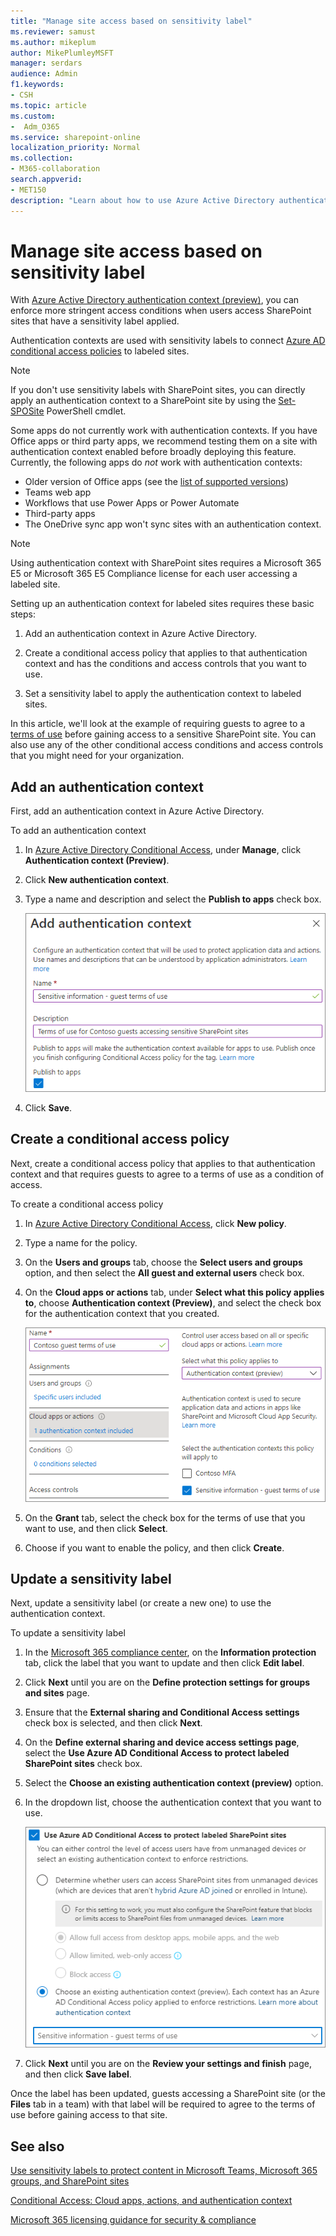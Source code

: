 ```yaml
---
title: "Manage site access based on sensitivity label"
ms.reviewer: samust
ms.author: mikeplum
author: MikePlumleyMSFT
manager: serdars
audience: Admin
f1.keywords:
- CSH
ms.topic: article
ms.custom:
-  Adm_O365
ms.service: sharepoint-online
localization_priority: Normal
ms.collection:  
- M365-collaboration
search.appverid:
- MET150
description: "Learn about how to use Azure Active Directory authentication context with SharePoint sites and sensitivity labels."
---
```


# Manage site access based on sensitivity label

With [Azure Active Directory authentication context (preview)](/azure/active-directory/conditional-access/concept-conditional-access-cloud-apps#configure-authentication-contexts), you can enforce more stringent access conditions when users access SharePoint sites that have a sensitivity label applied. 

Authentication contexts are used with sensitivity labels to connect [Azure AD conditional access policies](/azure/active-directory/conditional-access/overview) to labeled sites.

> [!NOTE]
> If you don't use sensitivity labels with SharePoint sites, you can directly apply an authentication context to a SharePoint site by using the [Set-SPOSite](/powershell/module/sharepoint-online/set-sposite) PowerShell cmdlet.

Some apps do not currently work with authentication contexts. If you have Office apps or third party apps, we recommend testing them on a site with authentication context enabled before broadly deploying this feature. Currently, the following apps do *not* work with authentication contexts:

- Older version of Office apps (see the [list of supported versions](/microsoft-365/compliance/sensitivity-labels-teams-groups-sites#more-information-about-the-dependencies-for-the-authentication-context-option))
- Teams web app
- Workflows that use Power Apps or Power Automate
- Third-party apps
- The OneDrive sync app won't sync sites with an authentication context.

> [!NOTE]
> Using authentication context with SharePoint sites requires a Microsoft 365 E5 or Microsoft 365 E5 Compliance license for each user accessing a labeled site.

Setting up an authentication context for labeled sites requires these basic steps:

1. Add an authentication context in Azure Active Directory.

2. Create a conditional access policy that applies to that authentication context and has the conditions and access controls that you want to use.

3. Set a sensitivity label to apply the authentication context to labeled sites.

In this article, we'll look at the example of requiring guests to agree to a [terms of use](/azure/active-directory/conditional-access/terms-of-use) before gaining access to a sensitive SharePoint site. You can also use any of the other conditional access conditions and access controls that you might need for your organization.

## Add an authentication context

First, add an authentication context in Azure Active Directory.

To add an authentication context
1. In [Azure Active Directory Conditional Access](https://aad.portal.azure.com/#blade/Microsoft_AAD_IAM/ConditionalAccessBlade), under **Manage**, click **Authentication context (Preview)**.

2. Click **New authentication context**.

3. Type a name and description and select the **Publish to apps** check box.

    ![Screenshot of add authentication context UI](media/aad-add-authentication-context.png)

4. Click **Save**.

## Create a conditional access policy

Next, create a conditional access policy that applies to that authentication context and that requires guests to agree to a terms of use as a condition of access.

To create a conditional access policy
1. In [Azure Active Directory Conditional Access](https://aad.portal.azure.com/#blade/Microsoft_AAD_IAM/ConditionalAccessBlade), click **New policy**.

2. Type a name for the policy.

3. On the **Users and groups** tab, choose the **Select users and groups** option, and then select the **All guest and external users** check box.

4. On the **Cloud apps or actions** tab, under **Select what this policy applies to**, choose **Authentication context (Preview)**, and select the check box for the authentication context that you created.

    ![Screenshot of authentication context options in cloud apps or actions settings for a conditional access policy](media/aad-authentication-context-ca-policy-apps.png)

5. On the **Grant** tab, select the check box for the terms of use that you want to use, and then click **Select**.

6. Choose if you want to enable the policy, and then click **Create**.

## Update a sensitivity label

Next, update a sensitivity label (or create a new one) to use the authentication context.

To update a sensitivity label
1. In the [Microsoft 365 compliance center](https://compliance.microsoft.com/informationprotection), on the **Information protection** tab, click the label that you want to update and then click **Edit label**.

2. Click **Next** until you are on the **Define protection settings for groups and sites** page.

3. Ensure that the **External sharing and Conditional Access settings** check box is selected, and then click **Next**.

4. On the **Define external sharing and device access settings page**, select the **Use Azure AD Conditional Access to protect labeled SharePoint sites** check box.

5. Select the **Choose an existing authentication context (preview)** option.

6. In the dropdown list, choose the authentication context that you want to use.

    ![Screenshot of Azure AD authentication context sensitivity label settings](media/aad-authentication-context-label-setting.png)

7. Click **Next** until you are on the **Review your settings and finish** page, and then click **Save label**.

Once the label has been updated, guests accessing a SharePoint site (or the **Files** tab in a team) with that label will be required to agree to the terms of use before gaining access to that site.

## See also

[Use sensitivity labels to protect content in Microsoft Teams, Microsoft 365 groups, and SharePoint sites](/microsoft-365/compliance/sensitivity-labels-teams-groups-sites)

[Conditional Access: Cloud apps, actions, and authentication context](/azure/active-directory/conditional-access/concept-conditional-access-cloud-apps)

[Microsoft 365 licensing guidance for security & compliance](/office365/servicedescriptions/microsoft-365-service-descriptions/microsoft-365-tenantlevel-services-licensing-guidance/microsoft-365-security-compliance-licensing-guidance)
